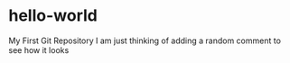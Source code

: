# hello-world
My First Git Repository
I am just thinking of adding a random comment to see how it looks
